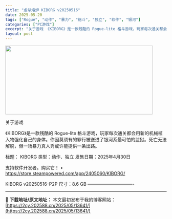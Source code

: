 ```yaml
---
title: "虐杀熔炉 KIBORG v20250516"
date: 2025-05-20
tags: ["Rogue", "动作", "暴力", "格斗", "独立", "软件", "银河"]
categories: ["PC游戏"]
excerpt: "关于游戏 《KIBORG》是一款残酷的 Rogue-lite 格斗游戏，玩家每次通关都会用新的机械植入物强化自己的身体。你因莫须有的罪行被送进了银河系最可怕的监狱。死亡无法解脱，但一场暴力真人秀或许能提供一条出路。 标题： KIBORG 类型：动作、独立 发售日期：2025年4月30日 支持软件开发&hellip;"
layout: post
---
```


<img src="https://2cy.202588.cn/wp-content/uploads/2025/05/2025052002573077.webp" alt="" width="460" height="215" class="aligncenter size-full wp-image-13620" />

关于游戏

《KIBORG》是一款残酷的 Rogue-lite 格斗游戏，玩家每次通关都会用新的机械植入物强化自己的身体。你因莫须有的罪行被送进了银河系最可怕的监狱。死亡无法解脱，但一场暴力真人秀或许能提供一条出路。

标题： KIBORG
类型：动作、独立
发售日期：2025年4月30日

支持软件开发者。购买它！
• https://store.steampowered.com/app/2405060/KIBORG/

KIBORG v20250516-P2P
尺寸：8.6 GB
——————————- 

---
📖 **下载地址/原文地址：** 本文最初发布于我的博客网站：[https://2cy.202588.cn/2025/05/13641/](https://2cy.202588.cn/2025/05/13641/)
